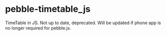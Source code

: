 # pebble-timetable_js
TimeTable in JS. Not up to date, deprecated. Will be updated if phone app is no longer required for pebble.js.
